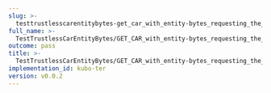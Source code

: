 ```yaml
---
slug: >-
  testtrustlesscarentitybytes-get_car_with_entity-bytes_requesting_the_first_byte_of_a_file_(format-car)-header_x-content-type-options
full_name: >-
  TestTrustlessCarEntityBytes/GET_CAR_with_entity-bytes_requesting_the_first_byte_of_a_file_(format=car)/Header_X-Content-Type-Options
outcome: pass
title: >-
  TestTrustlessCarEntityBytes/GET_CAR_with_entity-bytes_requesting_the_first_byte_of_a_file_(format=car)/Header_X-Content-Type-Options
implementation_id: kubo-ter
version: v0.0.2
---
```


